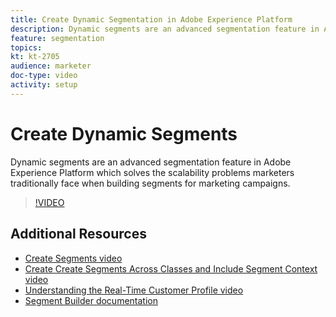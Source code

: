 ```yaml
---
title: Create Dynamic Segmentation in Adobe Experience Platform
description: Dynamic segments are an advanced segmentation feature in Adobe Experience Platform which solves the scalability problems marketers traditionally face when building segments for marketing campaigns.
feature: segmentation
topics:
kt: kt-2705
audience: marketer
doc-type: video
activity: setup
---
```


# Create Dynamic Segments

Dynamic segments are an advanced segmentation feature in Adobe Experience Platform which solves the scalability problems marketers traditionally face when building segments for marketing campaigns.

>[!VIDEO](https://video.tv.adobe.com/v/27428?quality=12)

## Additional Resources

* [Create Segments video](create-segments.md)
* [Create Create Segments Across Classes and Include Segment Context video](create-segments-across-classes-and-include-segment-context.md)
* [Understanding the Real-Time Customer Profile video](../profiles/bring-data-into-the-real-time-customer-profile.md)
* [Segment Builder documentation](https://www.adobe.io/apis/experienceplatform/home/profile-identity-segmentation/profile-identity-segmentation-services.html#!end-user/markdown/segmentation_overview/segmentation.md)
